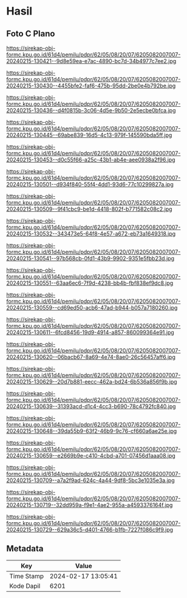# Hasil

## Foto C Plano

https://sirekap-obj-formc.kpu.go.id/61d4/pemilu/pdpr/62/05/08/20/07/6205082007007-20240215-130421--9d8e59ea-e7ac-4890-bc7d-34b4977c7ee2.jpg

https://sirekap-obj-formc.kpu.go.id/61d4/pemilu/pdpr/62/05/08/20/07/6205082007007-20240215-130430--4455bfe2-faf6-475b-95dd-2be0e4b792be.jpg

https://sirekap-obj-formc.kpu.go.id/61d4/pemilu/pdpr/62/05/08/20/07/6205082007007-20240215-130436--d4f0815b-3c06-4d5e-9b50-2e5ecbe0bfca.jpg

https://sirekap-obj-formc.kpu.go.id/61d4/pemilu/pdpr/62/05/08/20/07/6205082007007-20240215-130445--69abe839-16d5-4c13-979f-145590bda5ff.jpg

https://sirekap-obj-formc.kpu.go.id/61d4/pemilu/pdpr/62/05/08/20/07/6205082007007-20240215-130453--d0c55f66-a25c-43b1-ab4e-aee0938a2f96.jpg

https://sirekap-obj-formc.kpu.go.id/61d4/pemilu/pdpr/62/05/08/20/07/6205082007007-20240215-130501--d934f840-55f4-4dd1-93d6-77c10299827a.jpg

https://sirekap-obj-formc.kpu.go.id/61d4/pemilu/pdpr/62/05/08/20/07/6205082007007-20240215-130509--9f41cbc9-be1d-4418-802f-b771582c08c2.jpg

https://sirekap-obj-formc.kpu.go.id/61d4/pemilu/pdpr/62/05/08/20/07/6205082007007-20240215-130532--343473e5-64f8-4e57-a672-eb73a1649318.jpg

https://sirekap-obj-formc.kpu.go.id/61d4/pemilu/pdpr/62/05/08/20/07/6205082007007-20240215-130541--97b568cb-0fd1-43b9-9902-9351e5fbb23d.jpg

https://sirekap-obj-formc.kpu.go.id/61d4/pemilu/pdpr/62/05/08/20/07/6205082007007-20240215-130551--63aa6ec6-7f9d-4238-bb4b-fbf838ef9dc8.jpg

https://sirekap-obj-formc.kpu.go.id/61d4/pemilu/pdpr/62/05/08/20/07/6205082007007-20240215-130559--cd69ed50-acb6-47ad-b944-b057a7180260.jpg

https://sirekap-obj-formc.kpu.go.id/61d4/pemilu/pdpr/62/05/08/20/07/6205082007007-20240215-130611--6fcd8456-19d9-4914-a857-860099364e91.jpg

https://sirekap-obj-formc.kpu.go.id/61d4/pemilu/pdpr/62/05/08/20/07/6205082007007-20240215-130620--06bacb67-8a69-4e74-8ae0-26c56457aff6.jpg

https://sirekap-obj-formc.kpu.go.id/61d4/pemilu/pdpr/62/05/08/20/07/6205082007007-20240215-130629--20d7b881-eecc-462a-bd24-6b536a856f9b.jpg

https://sirekap-obj-formc.kpu.go.id/61d4/pemilu/pdpr/62/05/08/20/07/6205082007007-20240215-130639--31393acd-d1c4-4cc3-b690-78c4792fc840.jpg

https://sirekap-obj-formc.kpu.go.id/61d4/pemilu/pdpr/62/05/08/20/07/6205082007007-20240215-130648--39da55b9-63f2-46b9-9c76-cf660a6ae25e.jpg

https://sirekap-obj-formc.kpu.go.id/61d4/pemilu/pdpr/62/05/08/20/07/6205082007007-20240215-130659--e2669b9e-c410-4cbd-a701-07456d1aaa08.jpg

https://sirekap-obj-formc.kpu.go.id/61d4/pemilu/pdpr/62/05/08/20/07/6205082007007-20240215-130709--a7a2f9ad-624c-4a44-9df8-5bc3e1035e3a.jpg

https://sirekap-obj-formc.kpu.go.id/61d4/pemilu/pdpr/62/05/08/20/07/6205082007007-20240215-130719--32dd959a-f9e1-4ae2-955a-a4593376164f.jpg

https://sirekap-obj-formc.kpu.go.id/61d4/pemilu/pdpr/62/05/08/20/07/6205082007007-20240215-130729--629a36c5-d401-4766-b1fb-7227f086c9f9.jpg


## Metadata

| Key        | Value               |
| ---------- | ------------------- |
| Time Stamp | 2024-02-17 13:05:41 |
| Kode Dapil | 6201                |




